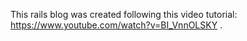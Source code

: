 This rails blog was created following this video tutorial: https://www.youtube.com/watch?v=BI_VnnOLSKY .

